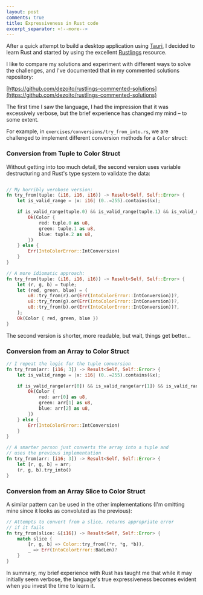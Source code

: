 ```yaml
---
layout: post
comments: true
title: Expressiveness in Rust code
excerpt_separator: <!--more-->
---
```


After a quick attempt to build a desktop application using [Tauri](https://tauri.app/), I decided to learn Rust and started by using the excellent [Rustlings](https://github.com/rust-lang/rustlings) resource.

<!--more-->

I like to compare my solutions and experiment with different ways to solve the challenges, and I've documented that in my commented solutions repository:

[https://github.com/dezoito/rustlings-commented-solutions](https://github.com/dezoito/rustlings-commented-solutions)

The first time I saw the language, I had the impression that it was excessively verbose, but the brief experience has changed my mind – to some extent.

For example, in `exercises/conversions/try_from_into.rs`, we are challenged to implement different conversion methods for a `Color` struct:

### Conversion from Tuple to Color Struct

Without getting into too much detail, the second version uses variable destructuring and Rust's type system to validate the data:

```rust

// My horribly verobose version:
fn try_from(tuple: (i16, i16, i16)) -> Result<Self, Self::Error> {
    let is_valid_range = |x: i16| (0..=255).contains(&x);

    if is_valid_range(tuple.0) && is_valid_range(tuple.1) && is_valid_range(tuple.2) {
        Ok(Color {
            red: tuple.0 as u8,
            green: tuple.1 as u8,
            blue: tuple.2 as u8,
        })
    } else {
        Err(IntoColorError::IntConversion)
    }
}
```

```rust
// A more idiomatic approach:
fn try_from(tuple: (i16, i16, i16)) -> Result<Self, Self::Error> {
    let (r, g, b) = tuple;
    let (red, green, blue) = (
        u8::try_from(r).or(Err(IntoColorError::IntConversion))?,
        u8::try_from(g).or(Err(IntoColorError::IntConversion))?,
        u8::try_from(b).or(Err(IntoColorError::IntConversion))?,
    );
    Ok(Color { red, green, blue })
}
```

The second version is shorter, more readable, but wait, things get better...

### Conversion from an Array to Color Struct

```rust
// I repeat the logic for the tuple conversion
fn try_from(arr: [i16; 3]) -> Result<Self, Self::Error> {
    let is_valid_range = |x: i16| (0..=255).contains(&x);

    if is_valid_range(arr[0]) && is_valid_range(arr[1]) && is_valid_range(arr[2]) {
        Ok(Color {
            red: arr[0] as u8,
            green: arr[1] as u8,
            blue: arr[2] as u8,
        })
    } else {
        Err(IntoColorError::IntConversion)
    }
}

```

```rust
// A smarter person just converts the array into a tuple and
// uses the previous implementation
fn try_from(arr: [i16; 3]) -> Result<Self, Self::Error> {
    let [r, g, b] = arr;
    (r, g, b).try_into()
}

```

### Conversion from an Array Slice to Color Struct

A similar pattern can be used in the other implementations (I'm omitting mine since it looks as convoluted as the previous):

```rust
// Attempts to convert from a slice, returns appropriate error
// if it fails
fn try_from(slice: &[i16]) -> Result<Self, Self::Error> {
    match slice {
        [r, g, b] => Color::try_from((*r, *g, *b)),
        _ => Err(IntoColorError::BadLen)?
    }
}

```

In summary, my brief experience with Rust has taught me that while it may initially seem verbose, the language's true expressiveness becomes evident when you invest the time to learn it.
